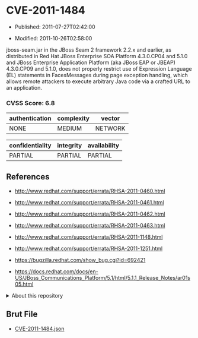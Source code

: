 # CVE-2011-1484

- Published: 2011-07-27T02:42:00

- Modified: 2011-10-26T02:58:00

jboss-seam.jar in the JBoss Seam 2 framework 2.2.x and earlier, as distributed in Red Hat JBoss Enterprise SOA Platform 4.3.0.CP04 and 5.1.0 and JBoss Enterprise Application Platform (aka JBoss EAP or JBEAP) 4.3.0.CP09 and 5.1.0, does not properly restrict use of Expression Language (EL) statements in FacesMessages during page exception handling, which allows remote attackers to execute arbitrary Java code via a crafted URL to an application.

### CVSS Score: **6.8**

| authentication | complexity | vector |
| --- | --- | --- |
| NONE | MEDIUM | NETWORK |

| confidentiality | integrity | availability |
| --- | --- | --- |
| PARTIAL | PARTIAL | PARTIAL |

## References

* http://www.redhat.com/support/errata/RHSA-2011-0460.html

* http://www.redhat.com/support/errata/RHSA-2011-0461.html

* http://www.redhat.com/support/errata/RHSA-2011-0462.html

* http://www.redhat.com/support/errata/RHSA-2011-0463.html

* http://www.redhat.com/support/errata/RHSA-2011-1148.html

* http://www.redhat.com/support/errata/RHSA-2011-1251.html

* https://bugzilla.redhat.com/show_bug.cgi?id=692421

* https://docs.redhat.com/docs/en-US/JBoss_Communications_Platform/5.1/html/5.1.1_Release_Notes/ar01s05.html

<details>
<summary>About this repository</summary> 

  This repository is part of the project [Live Hack CVE](https://github.com/Live-Hack-CVE). Main website can be found [www.live-hack.org](https://www.live-hack.org) 
  
  Made by [Sn0wAlice](https://github.com/Sn0wAlice) for the people that care about security and need to have a feed of the latest CVEs. Hope you enjoy it, don't forget to star the repo and follow me on [Twitter](https://twitter.com/Sn0wAlice) and [Github](https://github.com/Sn0wAlice). And that is my [personnal website](https://www.alice-snow.me/)

  - [Home Page](https://github.com/Live-Hack-CVE)
  - [Framework](https://github.com/Live-Hack-CVE/cve-framework)
  - [CVE database](https://github.com/Live-Hack-CVE/full_database)
  - [Changelog](https://github.com/Live-Hack-CVE/Changelog)
</details>

## Brut File

* [CVE-2011-1484.json](https://raw.githubusercontent.com/Live-Hack-CVE/full_database/main/cves/2011/CVE-2011-1484.json)


